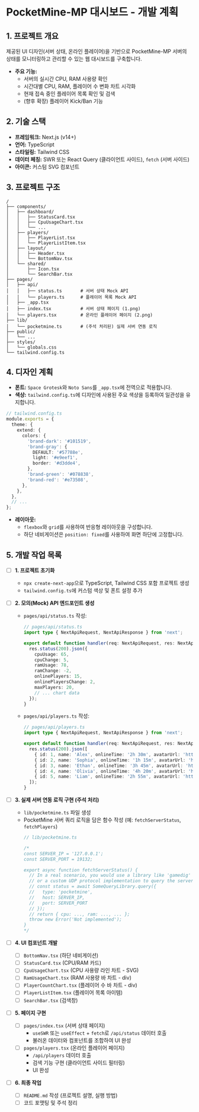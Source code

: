 # PocketMine-MP 대시보드 - 개발 계획

## 1. 프로젝트 개요

제공된 UI 디자인(서버 상태, 온라인 플레이어)을 기반으로 PocketMine-MP 서버의 상태를 모니터링하고 관리할 수 있는 웹 대시보드를 구축합니다.

- **주요 기능:**
    - 서버의 실시간 CPU, RAM 사용량 확인
    - 시간대별 CPU, RAM, 플레이어 수 변화 차트 시각화
    - 현재 접속 중인 플레이어 목록 확인 및 검색
    - (향후 확장) 플레이어 Kick/Ban 기능

## 2. 기술 스택

- **프레임워크:** Next.js (v14+)
- **언어:** TypeScript
- **스타일링:** Tailwind CSS
- **데이터 페칭:** SWR 또는 React Query (클라이언트 사이드), `fetch` (서버 사이드)
- **아이콘:** 커스텀 SVG 컴포넌트

## 3. 프로젝트 구조

```
/
├── components/
│   ├── dashboard/
│   │   ├── StatusCard.tsx
│   │   ├── CpuUsageChart.tsx
│   │   └── ...
│   ├── players/
│   │   ├── PlayerList.tsx
│   │   └── PlayerListItem.tsx
│   ├── layout/
│   │   ├── Header.tsx
│   │   └── BottomNav.tsx
│   └── shared/
│       ├── Icon.tsx
│       └── SearchBar.tsx
├── pages/
│   ├── api/
│   │   ├── status.ts       # 서버 상태 Mock API
│   │   └── players.ts      # 플레이어 목록 Mock API
│   ├── _app.tsx
│   ├── index.tsx           # 서버 상태 페이지 (1.png)
│   └── players.tsx         # 온라인 플레이어 페이지 (2.png)
├── lib/
│   └── pocketmine.ts       # (주석 처리된) 실제 서버 연동 로직
├── public/
│   └── ...
├── styles/
│   └── globals.css
└── tailwind.config.ts
```

## 4. 디자인 계획

- **폰트:** `Space Grotesk`와 `Noto Sans`를 `_app.tsx`에 전역으로 적용합니다.
- **색상:** `tailwind.config.ts`에 디자인에 사용된 주요 색상을 등록하여 일관성을 유지합니다.

```typescript
// tailwind.config.ts
module.exports = {
  theme: {
    extend: {
      colors: {
        'brand-dark': '#101519',
        'brand-gray': {
          DEFAULT: '#57788e',
          light: '#e9eef1',
          border: '#d3dde4',
        },
        'brand-green': '#078838',
        'brand-red': '#e73508',
      },
    },
  },
  // ...
};
```

- **레이아웃:**
    - `flexbox`와 `grid`를 사용하여 반응형 레이아웃을 구성합니다.
    - 하단 네비게이션은 `position: fixed`를 사용하여 화면 하단에 고정합니다.

## 5. 개발 작업 목록

- [ ] **1. 프로젝트 초기화**
    - `npx create-next-app`으로 TypeScript, Tailwind CSS 포함 프로젝트 생성
    - `tailwind.config.ts`에 커스텀 색상 및 폰트 설정 추가

- [ ] **2. 모의(Mock) API 엔드포인트 생성**
    - `pages/api/status.ts` 작성:
        ```typescript
        // pages/api/status.ts
        import type { NextApiRequest, NextApiResponse } from 'next';

        export default function handler(req: NextApiRequest, res: NextApiResponse) {
          res.status(200).json({
            cpuUsage: 65,
            cpuChange: 5,
            ramUsage: 78,
            ramChange: -2,
            onlinePlayers: 15,
            onlinePlayersChange: 2,
            maxPlayers: 20,
            // ... chart data
          });
        }
        ```
    - `pages/api/players.ts` 작성:
        ```typescript
        // pages/api/players.ts
        import type { NextApiRequest, NextApiResponse } from 'next';

        export default function handler(req: NextApiRequest, res: NextApiResponse) {
          res.status(200).json([
            { id: 1, name: 'Alex', onlineTime: '2h 30m', avatarUrl: 'https://lh3.googleusercontent.com/aida-public/AB6AXuB6eDnZzRN9jJx0aaEPEcBd8tD5vIgoAf5my01_dLLNK4qJUKkFyivfFxiV1KIBP9wGoXy625bDGwbnZJQDsHc5VuQces2rRwEW0S9y17cByFr-C0N1SyiuRPTVRfMSdR99xBNwLRsYrGbmmvQU6QCp4vR-Z6VvxxQEa5dl91d7Mva_KNRCf7Bs1YpCJsOBG6c3t5CBEcMGgJrFROrALc0H7x3yaL_fHLcQZ8rpUD96q1j1RjhUUcvvH1cc1KPHhsk-hXWqD-qpw9o' },
            { id: 2, name: 'Sophia', onlineTime: '1h 15m', avatarUrl: 'https://lh3.googleusercontent.com/aida-public/AB6AXuA3Wp1rN5lnNC3pokplSFQ9QsY0xZ9X1wUOdgwiUixo-0Iyu4Db_9-S8VYBsvcUAjRl_JaJMEQRaXxdvtTyjNGXT9J0c5mnQcGxg-KsNmUH52UVEmtDIsJzXLnzk--2rQEqGq4mTIiONM-I0_wAKPfVyHaInXh5f2NetaIYKQxV550RQLzia4XS4x5xwJCDC-lGXB4TGi2lavKGkVdWIq7RJYpRgBVTt7DqvzJFrmGKIO1Ttq6LqVzkPGwGUzGjIoarqFvBo_mB6K8' },
            { id: 3, name: 'Ethan', onlineTime: '3h 45m', avatarUrl: 'https://lh3.googleusercontent.com/aida-public/AB6AXuC7L5xEtDKKAFCU-6b42Z37dEVGaat1ziXI2dLDVFXA6r7VHPf16sU-2oCx_bGKY3hnzkUaV_AuxKNZzGJi0xvZrA6BESqgjYUHzWZVfNKCf1Mr-tQ6cXjjlwtMi4r_DlC6zgy8ORI6pxQKX6unl63dcz7lkQl7GF_aF2ei1zlri1YESOZuJmMwTqXPLK06uLgOhJTGmNqAtjrIF-jQDPoxgVSKa3FuOCNUdQ2-O-z_RK0dzJbD9CIhyMK9vsYeaK6eieE0-vb_kX0' },
            { id: 4, name: 'Olivia', onlineTime: '4h 20m', avatarUrl: 'https://lh3.googleusercontent.com/aida-public/AB6AXuCLESQN26qPsdSPJ2FxxQnEpNxCqYr69wX3WjzD0orNw6cz3SILQx96tRduPn2ihN1VpJxxu4UHyx30kp8oZ5v1Fb9Jwm8bvEVYuHvN7nHtYY9Er8r2XRCbkuH3Paosf7Ekki_6bMSY9EhAzstKxvHbxejKYQ8OGGysU-TaWPS8-rWju_N2WEIpZs3xv81NDrpYdSnvtU0etnIKwq6FXn2AnJoh-J8rzl5TC_uISsDpEeAyWXtHHq9OTIkWmJjSDv1eIBqflgMb9uc' },
            { id: 5, name: 'Liam', onlineTime: '2h 55m', avatarUrl: 'https://lh3.googleusercontent.com/aida-public/AB6AXuAnDCQi5nZAEEMuBb2S6cpvOQT1s8mnks96wHiOts0EJmUqG1NzBYjcRoQx4inWHaj31fXAgkQp-YILsucvRh8ZItDhvEDU-yxxf2ZiOLFGiOqXCWiFCFS1syhD6qsc3pdGJ09VN4Dgiu8UcBRm9eT_TrdQ76PViC8g3ujU6iq2ra4zKJYPAijZOntZvpg2tCL97e-WfBPAt3QVIqcGbvGSMGNvbTz6hJGwk4kxpeVXGTmkkG95_9jRMMbKokDy_JlKJZn779XgT9U' },
          ]);
        }
        ```

- [ ] **3. 실제 서버 연동 로직 구현 (주석 처리)**
    - `lib/pocketmine.ts` 파일 생성
    - PocketMine 서버 쿼리 로직을 담은 함수 작성 (예: `fetchServerStatus`, `fetchPlayers`)
        ```typescript
        // lib/pocketmine.ts

        /*
        const SERVER_IP = '127.0.0.1';
        const SERVER_PORT = 19132;

        export async function fetchServerStatus() {
          // In a real scenario, you would use a library like 'gamedig'
          // or a custom UDP protocol implementation to query the server.
          // const status = await SomeQueryLibrary.query({
          //   type: 'pocketmine',
          //   host: SERVER_IP,
          //   port: SERVER_PORT
          // });
          // return { cpu: ..., ram: ..., ... };
          throw new Error('Not implemented');
        }
        */
        ```

- [ ] **4. UI 컴포넌트 개발**
    - [ ] `BottomNav.tsx` (하단 네비게이션)
    - [ ] `StatusCard.tsx` (CPU/RAM 카드)
    - [ ] `CpuUsageChart.tsx` (CPU 사용량 라인 차트 - SVG)
    - [ ] `RamUsageChart.tsx` (RAM 사용량 바 차트 - div)
    - [ ] `PlayerCountChart.tsx` (플레이어 수 바 차트 - div)
    - [ ] `PlayerListItem.tsx` (플레이어 목록 아이템)
    - [ ] `SearchBar.tsx` (검색창)

- [ ] **5. 페이지 구현**
    - [ ] `pages/index.tsx` (서버 상태 페이지)
        - `useSWR` 또는 `useEffect` + `fetch`로 `/api/status` 데이터 호출
        - 불러온 데이터와 컴포넌트를 조합하여 UI 완성
    - [ ] `pages/players.tsx` (온라인 플레이어 페이지)
        - `/api/players` 데이터 호출
        - 검색 기능 구현 (클라이언트 사이드 필터링)
        - UI 완성

- [ ] **6. 최종 작업**
    - [ ] `README.md` 작성 (프로젝트 설명, 실행 방법)
    - [ ] 코드 포맷팅 및 주석 정리
